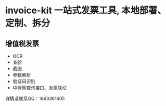 # invoice-kit 一站式发票工具, 本地部署、定制、拆分

## 增值税发票

- OCR
- 查验
- 截图
- 参数解析
- 验证码识别
- 中登网查询接口、发票联动



详情请联系QQ：1683361605

